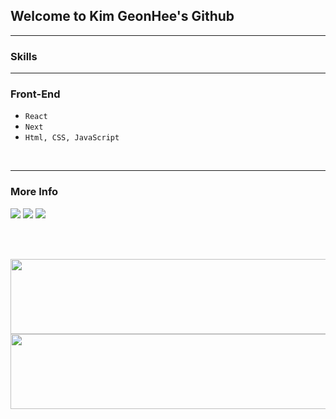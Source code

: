 
<h2>Welcome to Kim GeonHee's Github</h2>
<hr>

<h3>Skills</h3>
<hr>
<div>

 ###  Front-End 
 - `React` <br>
 - `Next` <br>
 - `Html, CSS, JavaScript` <br> 

</div>

<br>
<hr>
<h3>More Info</h3>
<div>

<a href="mailto:kafoo0105@gmail.com"><img
    src="https://img.shields.io/badge/Gmail-EA4335?style=flat-square&logo=Gmail&logoColor=white&link=kafoo0105@gmail.com" /></a>
<a href="https://velog.io/@kafoo0105/posts"><img
    src="https://img.shields.io/badge/Velog-EA4365?style=flat-square&logo=Velog&logoColor=white&link=(https://velog.io/@kafoo0105/posts)" /></a>
<a href="https://platinum-beam-072.notion.site/1157467b564580d9bdb5d522fd9be5d3"><img
    src="https://img.shields.io/badge/Notion-000000?style=flat-square&logo=notion&logoColor=white" /></a>

</div>

<br><br>

<a href="https://github.com/devxb/gitanimals">
  <img
    src="https://render.gitanimals.org/lines/kafoo0105?pet-id=654904966268974588"
    width="1000"
    height="120"
  />
</a>
  

<a href="https://github.com/devxb/gitanimals">
  <img
    src="https://render.gitanimals.org/lines/kafoo0105?pet-id=657025457570046742"
    width="1000"
    height="120"
  />
</a>
  


